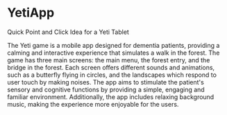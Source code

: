 # YetiApp
Quick Point and Click Idea for a Yeti Tablet


The Yeti game is a mobile app designed for dementia patients, providing a calming and interactive experience that simulates a walk in the forest. The game has three main screens: the main menu, the forest entry, and the bridge in the forest. Each screen offers different sounds and animations, such as a butterfly flying in circles, and the landscapes which respond to user touch by making noises. The app aims to stimulate the patient's sensory and cognitive functions by providing a simple, engaging and familiar environment. Additionally, the app includes relaxing background music, making the experience more enjoyable for the users.